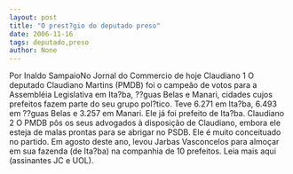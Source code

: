 ```yaml
---
layout: post
title: "O prest?gio do deputado preso"
date: 2006-11-16
tags: deputado,preso
author: None
---
```

Por Inaldo SampaioNo Jornal do Commercio de hoje
Claudiano 1 O deputado Claudiano Martins (PMDB) foi o campeão de votos para a Assembléia Legislativa em Ita?ba, ??guas Belas e Manari, cidades cujos prefeitos fazem parte do seu grupo pol?tico. Teve 6.271 em Ita?ba, 6.493 em ??guas Belas e 3.257 em Manari. Ele já foi prefeito de Ita?ba. 
Claudiano 2 O PMDB pôs os seus advogados à disposição de Claudiano, embora ele esteja de malas prontas para se abrigar no PSDB. Ele é muito conceituado no partido. Em agosto deste ano, levou Jarbas Vasconcelos para almoçar em sua fazenda (de Ita?ba) na companhia de 10 prefeitos.
Leia mais aqui (assinantes JC e UOL). 
